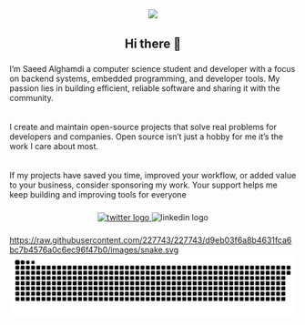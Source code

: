 <div align="center">
  <img height="220" src="https://github.com/227743/227743/blob/main/images/avatar.png?raw=true"  />
</div>

###

<h2 align="center">Hi there 👋</h2>

###

<p align="left">I’m Saeed Alghamdi a computer science student and developer with a focus on backend systems, embedded programming, and developer tools. My passion lies in building efficient, reliable software and sharing it with the community.<br><br><br>I create and maintain open-source projects that solve real problems for developers and companies. Open source isn’t just a hobby for me it’s the work I care about most.<br><br><br>If my projects have saved you time, improved your workflow, or added value to your business, consider sponsoring my work. Your support helps me keep building and improving tools for everyone</p>

###

<div align="center">
  <a href="https://x.com/227743" target="_blank">
    <img src="https://img.shields.io/static/v1?message=Twitter%20(%20X%20)&logo=twitter&label=&color=000000&logoColor=white&labelColor=&style=for-the-badge" height="28" alt="twitter logo"  />
  </a>
  <img src="https://img.shields.io/static/v1?message=LinkedIn&logo=linkedin&label=&color=0077B5&logoColor=white&labelColor=&style=for-the-badge" height="28" alt="linkedin logo"  />
</div>

###
https://raw.githubusercontent.com/227743/227743/d9eb03f6a8b4631fca6bc7b4576a0c6ec96f47b0/images/snake.svg
<img src="https://github.com/227743/227743/blob/main/images/snake.svg?raw=true" alt="Snake animation" />

###
